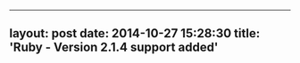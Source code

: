 -----------------------
layout:	post
date:	2014-10-27 15:28:30
title:	'Ruby - Version 2.1.4 support added'
-----------------------
